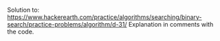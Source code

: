Solution to: https://www.hackerearth.com/practice/algorithms/searching/binary-search/practice-problems/algorithm/d-31/
Explanation in comments with the code.
